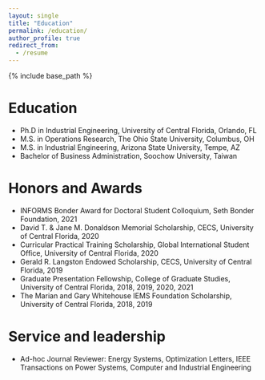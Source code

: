 ```yaml
---
layout: single
title: "Education"
permalink: /education/
author_profile: true
redirect_from:
  - /resume
---
```


{% include base_path %}

Education
======
* Ph.D in Industrial Engineering, University of Central Florida, Orlando, FL
* M.S. in Operations Research, The Ohio State University, Columbus, OH
* M.S. in Industrial Engineering, Arizona State University, Tempe, AZ
* Bachelor of Business Administration, Soochow University, Taiwan

Honors and Awards
======
* INFORMS Bonder Award for Doctoral Student Colloquium, Seth Bonder Foundation, 2021
* David T. & Jane M. Donaldson Memorial Scholarship, CECS, University of Central Florida, 2020
* Curricular Practical Training Scholarship, Global International Student Office, University of Central Florida, 2020
* Gerald R. Langston Endowed Scholarship, CECS, University of Central Florida, 2019
* Graduate Presentation Fellowship, College of Graduate Studies, University of Central Florida, 2018, 2019, 2020, 2021
* The Marian and Gary Whitehouse IEMS Foundation Scholarship, University of Central Florida, 2018, 2019
  
Service and leadership
======
* Ad-hoc Journal Reviewer: Energy Systems, Optimization Letters, IEEE Transactions on Power Systems, Computer and Industrial Engineering
